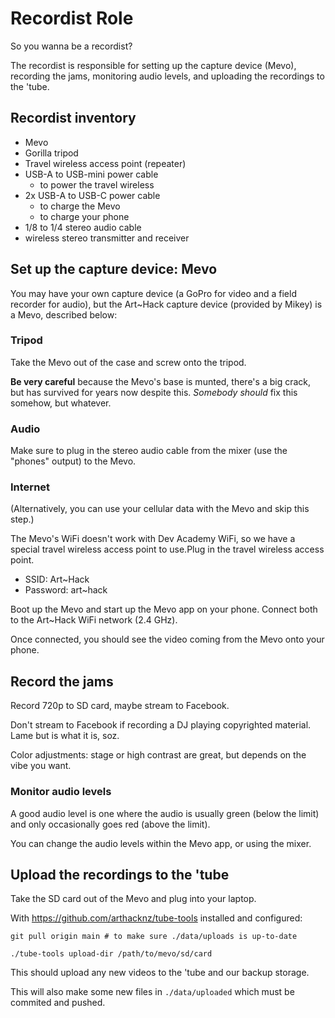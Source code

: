 # Recordist Role

So you wanna be a recordist?

The recordist is responsible for setting up the capture device (Mevo), recording the jams, monitoring audio levels, and uploading the recordings to the 'tube.

## Recordist inventory

- Mevo
- Gorilla tripod
- Travel wireless access point (repeater)
- USB-A to USB-mini power cable
  - to power the travel wireless
- 2x USB-A to USB-C power cable
  - to charge the Mevo
  - to charge your phone
- 1/8 to 1/4 stereo audio cable
- wireless stereo transmitter and receiver

## Set up the capture device: Mevo

You may have your own capture device (a GoPro for video and a field recorder for audio), but the Art~Hack capture device (provided by Mikey) is a Mevo, described below:

### Tripod

Take the Mevo out of the case and screw onto the tripod.

**Be very careful** because the Mevo's base is munted, there's a big crack, but has survived for years now despite this. _Somebody should_ fix this somehow, but whatever.

### Audio

Make sure to plug in the stereo audio cable from the mixer (use the "phones" output) to the Mevo.

### Internet

(Alternatively, you can use your cellular data with the Mevo and skip this step.)

The Mevo's WiFi doesn't work with Dev Academy WiFi, so we have a special travel wireless access point to use.Plug in the travel wireless access point.

- SSID: Art~Hack
- Password: art~hack

Boot up the Mevo and start up the Mevo app on your phone. Connect both to the Art~Hack WiFi network (2.4 GHz).

Once connected, you should see the video coming from the Mevo onto your phone.

## Record the jams

Record 720p to SD card, maybe stream to Facebook.

Don't stream to Facebook if recording a DJ playing copyrighted material. Lame but is what it is, soz.

Color adjustments: stage or high contrast are great, but depends on the vibe you want.

### Monitor audio levels

A good audio level is one where the audio is usually green (below the limit) and only occasionally goes red (above the limit).

You can change the audio levels within the Mevo app, or using the mixer.

## Upload the recordings to the 'tube

Take the SD card out of the Mevo and plug into your laptop.

With https://github.com/arthacknz/tube-tools installed and configured:

```shell
git pull origin main # to make sure ./data/uploads is up-to-date

./tube-tools upload-dir /path/to/mevo/sd/card
```

This should upload any new videos to the 'tube and our backup storage.

This will also make some new files in `./data/uploaded` which must be commited and pushed.
